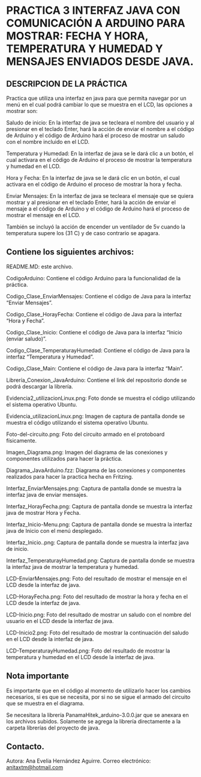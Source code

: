 PRACTICA 3 INTERFAZ JAVA CON COMUNICACIÓN A ARDUINO PARA MOSTRAR: FECHA Y HORA, TEMPERATURA Y HUMEDAD Y MENSAJES ENVIADOS DESDE JAVA.
========================================================================================================================================

DESCRIPCION DE LA PRÁCTICA
---------------------------

Practica que utiliza una interfaz en java para que permita navegar por un menú en el cual podrá cambiar lo que se muestra en el LCD, las opciones a mostrar son: 

Saludo de inicio:
En la interfaz de java se tecleara el nombre del usuario y al presionar en el teclado Enter, hará la acción de enviar el nombre a el código de Arduino y el código de Arduino hará el proceso de mostrar un saludo con el nombre incluido en el LCD.

Temperatura y Humedad:
En la interfaz de java se le dará clic a un botón, el cual activara en el código de Arduino el proceso de mostrar la temperatura y humedad en el LCD.

Hora y Fecha:
En la interfaz de java se le dará clic en un botón, el cual activara en el código de Arduino el proceso de mostrar la hora y fecha.

Enviar Mensajes:
En la interfaz de java  se tecleara el mensaje que se quiera mostrar y al presionar en el teclado Enter, hará la acción de enviar el mensaje a el código de Arduino y el código de Arduino hará el proceso de mostrar el mensaje en el LCD.

También se incluyó la acción de encender un ventilador de 5v cuando la temperatura supere los (31 C) y de caso contrario se apagara.

Contiene los siguientes archivos:
-------------------------------------------
 
README.MD: este archivo.

CodigoArduino: Contiene el código  Arduino para la funcionalidad de la práctica.

Codigo_Clase_EnviarMensajes: Contiene el código de Java para la interfaz “Enviar Mensajes”.

Codigo_Clase_HorayFecha: Contiene el código de Java para la interfaz “Hora y Fecha”.

Codigo_Clase_Inicio: Contiene el código de Java para la interfaz “Inicio (enviar saludo)”.

Codigo_Clase_TemperaturayHumedad: Contiene el código de Java para la interfaz “Temperatura y Humedad”.

Codigo_Clase_Main: Contiene el código de Java para la interfaz “Main”.

Librería_Conexion_JavaArduino: Contiene el link del repositorio donde se podrá descargar la librería.

Evidencia2_utilizacionLinux.png: Foto donde se muestra el código utilizando el sistema operativo Ubuntu.

Evidencia_utilizacionLinux.png: Imagen de captura de pantalla donde se muestra el código utilizando el sistema operativo Ubuntu.

Foto-del-circuito.png: Foto del circuito armado en el protoboard físicamente.

Imagen_Diagrama.png: Imagen del diagrama de las conexiones y componentes utilizados para hacer la práctica.

Diagrama_JavaArduino.fzz: Diagrama de las conexiones y componentes realizados para hacer la practica hecha en Fritzing.

Interfaz_EnviarMensajes.png: Captura de pantalla  donde se muestra la interfaz java de enviar mensajes.

Interfaz_HorayFecha.png: Captura de pantalla donde se muestra la interfaz java de mostrar Hora y Fecha.

Interfaz_Inicio-Menu.png: Captura de pantalla donde se muestra la interfaz java de Inicio con el menú desplegado.

Interfaz_Inicio..png: Captura de pantalla donde se muestra la interfaz java de inicio.

Interfaz_TemperaturayHumedad.png: Captura de pantalla donde se muestra la interfaz java de mostrar la temperatura y humedad.

LCD-EnviarMensajes.png: Foto del resultado de mostrar el mensaje en el LCD desde la interfaz de java.

LCD-HorayFecha.png: Foto del resultado de mostrar la hora y fecha en el LCD desde la interfaz de java.

LCD-Inicio.png: Foto del resultado de mostrar un saludo con el nombre del usuario en el LCD desde la interfaz de java.

LCD-Inicio2.png: Foto del resultado de mostrar la continuación del saludo en el LCD desde la interfaz de java.

LCD-TemperaturayHumedad.png: Foto del resultado de mostrar la temperatura y humedad en el LCD desde la interfaz de java.

Nota importante
-----------------------

Es importante que en el código al momento de utilizarlo hacer los cambios necesarios, si es que se necesita, por si no se sigue el armado del circuito que se muestra en el diagrama.

Se necesitara la librería PanamaHitek_arduino-3.0.0.jar que se anexara en los archivos subidos. Solamente se agrega la librería directamente a la carpeta librerías del proyecto de java.

Contacto.
--------------
Autora: Ana Evelia Hernández Aguirre.
Correo electrónico: anitaxtm@hotmail.com


 

